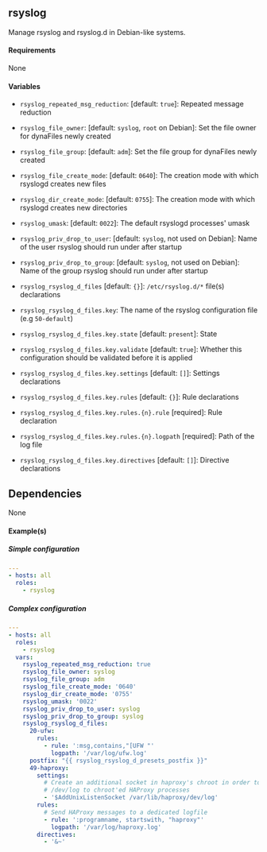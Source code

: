 ## rsyslog
Manage rsyslog and rsyslog.d in Debian-like systems.

#### Requirements

None

#### Variables

* `rsyslog_repeated_msg_reduction`: [default: `true`]: Repeated message reduction 
* `rsyslog_file_owner`: [default: `syslog`, `root` on Debian]: Set the file owner for dynaFiles newly created
* `rsyslog_file_group`: [default: `adm`]: Set the file group for dynaFiles newly created
* `rsyslog_file_create_mode`: [default: `0640`]: The creation mode with which rsyslogd creates new files
* `rsyslog_dir_create_mode`: [default: `0755`]: The creation mode with which rsyslogd creates new directories 
* `rsyslog_umask`: [default: `0022`]: The default rsyslogd processes' umask
* `rsyslog_priv_drop_to_user`: [default: `syslog`, not used on Debian]: Name of the user rsyslog should run under after startup
* `rsyslog_priv_drop_to_group`: [default: `syslog`, not used on Debian]: Name of the group rsyslog should run under after startup

* `rsyslog_rsyslog_d_files` [default: `{}`]: `/etc/rsyslog.d/*` file(s) declarations
* `rsyslog_rsyslog_d_files.key`: The name of the rsyslog configuration file (e.g `50-default`)
* `rsyslog_rsyslog_d_files.key.state` [default: `present`]: State
* `rsyslog_rsyslog_d_files.key.validate` [default: `true`]: Whether this configuration should be validated before it is applied
* `rsyslog_rsyslog_d_files.key.settings` [default: `[]`]: Settings declarations
* `rsyslog_rsyslog_d_files.key.rules` [default: `{}`]: Rule declarations
* `rsyslog_rsyslog_d_files.key.rules.{n}.rule` [required]: Rule declaration
* `rsyslog_rsyslog_d_files.key.rules.{n}.logpath` [required]: Path of the log file
* `rsyslog_rsyslog_d_files.key.directives` [default: `[]`]: Directive declarations

## Dependencies

None

#### Example(s)

##### Simple configuration

```yaml
---
- hosts: all
  roles:
    - rsyslog
```

##### Complex configuration

```yaml
---
- hosts: all
  roles:
    - rsyslog
  vars:
    rsyslog_repeated_msg_reduction: true
    rsyslog_file_owner: syslog
    rsyslog_file_group: adm
    rsyslog_file_create_mode: '0640'
    rsyslog_dir_create_mode: '0755'
    rsyslog_umask: '0022'
    rsyslog_priv_drop_to_user: syslog
    rsyslog_priv_drop_to_group: syslog
    rsyslog_rsyslog_d_files:
      20-ufw:
        rules:
          - rule: ':msg,contains,"[UFW "'
            logpath: '/var/log/ufw.log'
      postfix: "{{ rsyslog_rsyslog_d_presets_postfix }}"
      49-haproxy:
        settings:
          # Create an additional socket in haproxy's chroot in order to allow logging via
          # /dev/log to chroot'ed HAProxy processes
          - '$AddUnixListenSocket /var/lib/haproxy/dev/log'
        rules:
          # Send HAProxy messages to a dedicated logfile
          - rule: ':programname, startswith, "haproxy"'
            logpath: '/var/log/haproxy.log'
        directives:
          - '&~'
```

